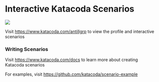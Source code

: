# Interactive Katacoda Scenarios

[![](http://shields.katacoda.com/katacoda/antillgrp/count.svg)](https://www.katacoda.com/antillgrp "Get your profile on Katacoda.com")

Visit https://www.katacoda.com/antillgrp to view the profile and interactive scenarios

### Writing Scenarios
Visit https://www.katacoda.com/docs to learn more about creating Katacoda scenarios

For examples, visit https://github.com/katacoda/scenario-example
